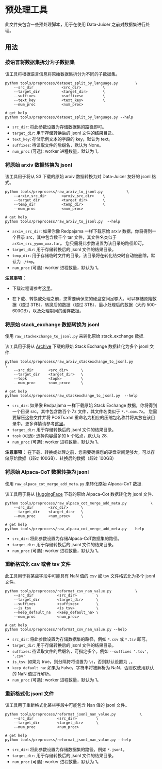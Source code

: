 # 预处理工具

此文件夹包含一些预处理脚本，用于在使用 Data-Juicer 之前对数据集进行处理。

## 用法

### 按语言将数据集拆分为子数据集

该工具将根据语言信息将原始数据集拆分为不同的子数据集。

```shell
python tools/preprocess/dataset_split_by_language.py        \
    --src_dir             <src_dir>          \
    --target_dir          <target_dir>       \
    --suffixes            <suffixes>         \
    --text_key            <text_key>         \
    --num_proc            <num_proc>

# get help
python tools/preprocess/dataset_split_by_language.py --help
```

- `src_dir`: 将此参数设置为存储数据集的路径即可。
- `target_dir`: 用于存储转换后的 jsonl 文件的结果目录。
- `text_key`: 存储示例文本的字段的 key，默认为 text。
- `suffixes`: 待读取文件的后缀名，默认为 None。
- `num_proc` (可选): worker 进程数量，默认为 1。

### 将原始 arxiv 数据转换为 jsonl

该工具用于将从 S3 下载的原始 arxiv 数据转换为对 Data-Juicer 友好的 jsonl 格式。

```shell
python tools/preprocess/raw_arxiv_to_jsonl.py           \
    --arxiv_src_dir       <arxiv_src_dir>    \
    --target_dir          <target_dir>       \
    --temp_dir            <temp_dir>         \
    --num_proc            <num_proc>

# get help
python tools/preprocess/raw_arxiv_to_jsonl.py  --help
```

- `arxiv_src_dir`: 如果你像 Redpajama 一样下载原始 arxiv 数据，你将得到一个目录 src，其中包含数千个 tar 文件，其文件名类似于 `arXiv_src_yymm_xxx.tar`。 您只需将此参数设置为该目录的路径即可。
- `target_dir`: 用于存储转换后的 jsonl 文件的结果目录。
- `temp_dir`: 用于存储临时文件的目录，该目录将在转化结束时自动被删除，默认为 `./tmp`。
- `num_proc` (可选): worker 进程数量，默认为 1。

**注意事项：**

* 下载过程请参考[这里](https://github.com/togethercomputer/RedPajama-Data/tree/main/data_prep/arxiv)。

* 在下载、转换或处理之前，您需要确保您的硬盘空间足够大，可以存储原始数据（超过 3TB）、转换后的数据（超过 3TB）、最小处理后的数据（大约 500-600GB），以及处理期间的缓存数据。

### 将原始 stack_exchange 数据转换为 jsonl

使用 `raw_stackexchange_to_jsonl.py` 来转化原始 stack_exchange 数据.

该工具用于将从 [Archive](https://archive.org/download/stackexchange) 下载的原始 Stack Exchange 数据转化为多个 jsonl 文件.

```shell
python tools/preprocess/raw_arxiv_stackexchange_to_jsonl.py           \
    --src_dir       <src_dir>      \
    --target_dir    <target_dir>   \
    --topk          <topk>         \
    --num_proc      <num_proc>     \

# get help
python tools/preprocess/raw_stackexchange_to_jsonl.py  --help
```

- `src_dir`: 如果像 Redpajama 一样下载原始 Stack Exchange 数据，你将得到一个目录 src，其中包含数百个 7z 文件，其文件名类似于 `*.*.com.7z`。 您需要解压这些文件并将 POSTs.xml 重命名为相应的压缩包名称并将其放在该目录中。更多详情请参考[这里](https://github.com/togethercomputer/RedPajama-Data/tree/main/data_prep/stack_exchange)。
- `target_dir`: 用于存储转换后的 jsonl 文件的结果目录。
- `topk` (可选): 选择内容最多的 k 个站点，默认为 28.
- `num_proc` (可选): worker 进程数量，默认为 1。

**注意事项：** 在下载、转换或处理之前，您需要确保您的硬盘空间足够大，可以存储原始数据（超过 100GB）、转换后的数据（超过 100GB）

### 将原始 Alpaca-CoT 数据转换为 jsonl

使用 `raw_alpaca_cot_merge_add_meta.py` 来转化原始 Alpaca-CoT 数据.

该工具用于将从 [HuggingFace]( https://huggingface.co/datasets/QingyiSi/Alpaca-CoT) 下载的原始 Alpaca-Cot 数据转化为 jsonl 文件.

```shell
python tools/preprocess/raw_alpaca_cot_merge_add_meta.py           \
    --src_dir       <src_dir>      \
    --target_dir    <target_dir>   \
    --num_proc      <num_proc>     \

# get help
python tools/preprocess/raw_alpaca_cot_merge_add_meta.py  --help
```

- `src_dir`: 将此参数设置为存储Alpaca-CoT数据集的路径。
- `target_dir`: 用于存储转换后的 jsonl 文件的结果目录。
- `num_proc` (可选): worker 进程数量，默认为 1。

### 重新格式化 csv 或者 tsv 文件

此工具用于将某些字段中可能具有 NaN 值的 csv 或 tsv 文件格式化为多个 jsonl 文件。

```shell
python tools/preprocess/reformat_csv_nan_value.py           \
    --src_dir           <src_dir>         \
    --target_dir        <target_dir>      \
    --suffixes          <suffixes>        \
    --is_tsv            <is_tsv>          \
    --keep_default_na   <keep_default_na> \
    --num_proc          <num_proc>

# get help
python tools/preprocess/reformat_csv_nan_value.py --help
```

- `src_dir`: 将此参数设置为存储数据集的路径，例如 `*.csv` 或 `*.tsv` 即可。
- `target_dir`: 用于存储转换后的 jsonl 文件的结果目录。
- `suffixes`: 待读取文件的后缀名，可指定多个，例如 `--suffixes '.tsv', '.csv'`
- `is_tsv`: 如果为 true，则分隔符将设置为 `\t`，否则默认设置为 `,`。
- `keep_default_na`: 如果为 False，字符串将被解析为 NaN，否则仅使用默认的 NaN 值进行解析。
- `num_proc` (可选): worker 进程数量，默认为 1。

### 重新格式化 jsonl 文件

该工具用于重新格式化某些字段中可能包含 Nan 值的 jsonl 文件。

```shell
python tools/preprocess/reformat_jsonl_nan_value.py           \
    --src_dir           <src_dir>         \
    --target_dir        <target_dir>      \
    --num_proc          <num_proc>

# get help
python tools/preprocess/reformat_jsonl_nan_value.py --help
```

- `src_dir`: 将此参数设置为存储数据集的路径，例如 `*.jsonl`。
- `target_dir`: 用于存储转换后的 jsonl 文件的结果目录。
- `num_proc` (可选): worker 进程数量，默认为 1。
